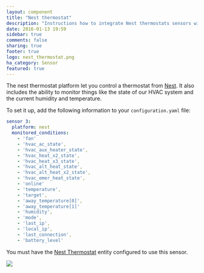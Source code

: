 ```yaml
---
layout: component
title: "Nest thermostat"
description: "Instructions how to integrate Nest thermostats sensors within Home Assistant."
date: 2016-01-13 19:59
sidebar: true
comments: false
sharing: true
footer: true
logo: nest_thermostat.png
ha_category: Sensor
featured: true
---
```



The nest thermostat platform let you control a thermostat from [Nest](https://nest.com).
It also includes the ability to monitor things like the state of our HVAC system and the
current humidity and temperature.

To set it up, add the following information to your `configuration.yaml` file:

```yaml
sensor 3:
  platform: nest
  monitored_conditions:
    - 'fan'
    - 'hvac_ac_state',
    - 'hvac_aux_heater_state',
    - 'hvac_heat_x2_state',
    - 'hvac_heat_x3_state',
    - 'hvac_alt_heat_state',
    - 'hvac_alt_heat_x2_state',
    - 'hvac_emer_heat_state',
    - 'online'
    - 'temperature',
    - 'target',
    - 'away_temperature[0]',
    - 'away_temperature[1]'
    - 'humidity',
    - 'mode',
    - 'last_ip',
    - 'local_ip',
    - 'last_connection',
    - 'battery_level'
```

You must have the [Nest Thermostat](https://home-assistant.io/components/thermostat.nest/) entity configured to use this sensor.  

<p class='img'>
  <img src='{{site_root}}/images/screenshots/nest-thermostat-card.png' />
</p>
